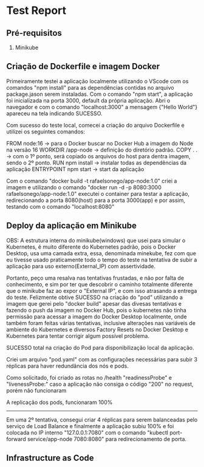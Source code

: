 # Test Report



## Pré-requisitos

1. Minikube


## Criação de Dockerfile e imagem Docker
Primeiramente testei a aplicação localmente utilizando o VScode com os comandos "npm install" para as dependências contidas no arquivo package.jason serem instaladas. Com o comando "npm start", a aplicação foi inicializada na porta 3000, default da própria aplicação. Abri o navegador e com o comando "localhost:3000" a mensagem {"Hello World"} apareceu na tela indicando SUCESSO.
 
Com sucesso do teste local, comecei a criação do arquivo Dockerfile e utilizei os seguintes comandos:

FROM node:16 -> para o Docker buscar no Docker Hub a imagem do Node na versão 16 WORKDIR /app-node -> definição do diretório padrão. COPY . . -> com o 1º ponto, será copiado os arquivos do host para dentra imagem, sendo o 2º ponto. RUN npm install -> instalar todas as dependências da aplicação ENTRYPOINT npm start -> start da aplicação

Com o comando "docker build -t rafaelsonego/app-node:1.0" criei a imagem e utilizando o comando "docker run -d -p 8080:3000 rafaelsonego/app-node:1.0" executei o container para testar a aplicação, redirecionando a porta 8080(host) para a porta 3000(app) e por assim, testando com o comando "localhost:8080"

## Deploy da aplicação em Minikube
OBS: A estrutura interna do minikube(windows) que usei para simular o Kubernetes, é muito diferente do Kubernetes padrão, pois o Docker Desktop, usa uma camada extra, essa, denominada minekube, fez com que eu tivesse usado praticamente todo o tempo do teste na tentativa de subir a aplicação para uso externo(External_IP) com assertividade.

Portanto, peço uma resalva nas tentativas frustadas, e não por falta de conhecimento, e sim por ter que descobrir o caminho totalmente diferente que o minikube faz ao expor o "External IP", e com isso atrasando a entrega do teste. Felizmente obtive SUCESSO na criação do "pod" utilizando a imagem que gerei pelo "docker build" apesar das divesas tentativas e fazendo o push da imagem no Docker Hub, pois o kubernetes não tinha permissão para acessar a imagem do Docker Desktop localmente, onde também foram feitas várias tentativas, inclusive alterações nas variáveis de ambiente do Kubernetes e diversos Factory Resets no Docker Desktop e Kubernetes para tentar corrigir algum possível problema.

SUCESSO total na criação do Pod para disponibilização local da aplicação.

Criei um arquivo "pod.yaml" com as configurações necessárias para subir 3 réplicas para haver redundância dos nós e pods.

Como solicitado, foi criado as rotas no /health "readinessProbe" e "livenessProbe:" caso a aplicação não consiga o código "200" no request, porém não funcionaram

A replicação dos pods, funcionaram 100%

----------------------------------------------------------------------------------------------------------------
Em uma 2º tentativa, consegui criar 4 réplicas para serem balanceadas pelo serviço de Load Balance e finalmente a aplicação subiu 100% e foi colocada no IP interno "127.0.0.1:7080" com o comando "kubectl port-forward service/app-node 7080:8080" para redirecionamento de porta.




## Infrastructure as Code



